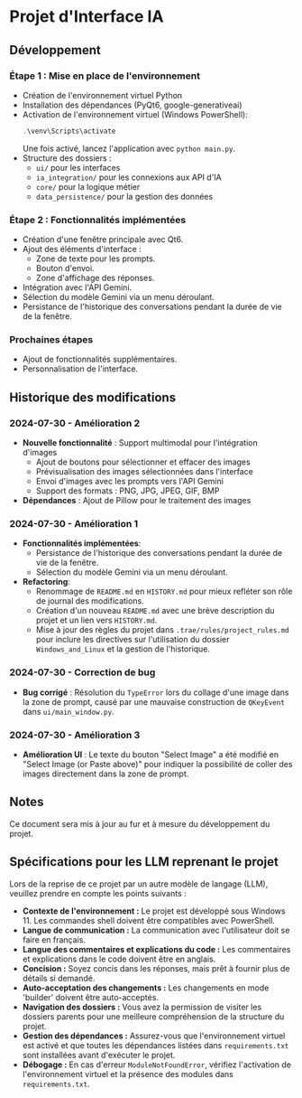 # Projet d'Interface IA

## Développement

### Étape 1 : Mise en place de l'environnement
- Création de l'environnement virtuel Python
- Installation des dépendances (PyQt6, google-generativeai)
- Activation de l'environnement virtuel (Windows PowerShell):
  ```powershell
  .\venv\Scripts\activate
  ```
  Une fois activé, lancez l'application avec `python main.py`.
- Structure des dossiers :
  - `ui/` pour les interfaces
  - `ia_integration/` pour les connexions aux API d'IA
  - `core/` pour la logique métier
  - `data_persistence/` pour la gestion des données

### Étape 2 : Fonctionnalités implémentées
- Création d'une fenêtre principale avec Qt6.
- Ajout des éléments d'interface :
  - Zone de texte pour les prompts.
  - Bouton d'envoi.
  - Zone d'affichage des réponses.
- Intégration avec l'API Gemini.
- Sélection du modèle Gemini via un menu déroulant.
- Persistance de l'historique des conversations pendant la durée de vie de la fenêtre.

### Prochaines étapes
- Ajout de fonctionnalités supplémentaires.
- Personnalisation de l'interface.

## Historique des modifications

### 2024-07-30 - Amélioration 2
- **Nouvelle fonctionnalité** : Support multimodal pour l'intégration d'images
  - Ajout de boutons pour sélectionner et effacer des images
  - Prévisualisation des images sélectionnées dans l'interface
  - Envoi d'images avec les prompts vers l'API Gemini
  - Support des formats : PNG, JPG, JPEG, GIF, BMP
- **Dépendances** : Ajout de Pillow pour le traitement des images

### 2024-07-30 - Amélioration 1
- **Fonctionnalités implémentées**:
  - Persistance de l'historique des conversations pendant la durée de vie de la fenêtre.
  - Sélection du modèle Gemini via un menu déroulant.
- **Refactoring**:
  - Renommage de `README.md` en `HISTORY.md` pour mieux refléter son rôle de journal des modifications.
  - Création d'un nouveau `README.md` avec une brève description du projet et un lien vers `HISTORY.md`.
  - Mise à jour des règles du projet dans `.trae/rules/project_rules.md` pour inclure les directives sur l'utilisation du dossier `Windows_and_Linux` et la gestion de l'historique.

### 2024-07-30 - Correction de bug
- **Bug corrigé** : Résolution du `TypeError` lors du collage d'une image dans la zone de prompt, causé par une mauvaise construction de `QKeyEvent` dans `ui/main_window.py`.

### 2024-07-30 - Amélioration 3
- **Amélioration UI** : Le texte du bouton "Select Image" a été modifié en "Select Image (or Paste above)" pour indiquer la possibilité de coller des images directement dans la zone de prompt.

## Notes
Ce document sera mis à jour au fur et à mesure du développement du projet.

## Spécifications pour les LLM reprenant le projet
Lors de la reprise de ce projet par un autre modèle de langage (LLM), veuillez prendre en compte les points suivants :
- **Contexte de l'environnement :** Le projet est développé sous Windows 11. Les commandes shell doivent être compatibles avec PowerShell.
- **Langue de communication :** La communication avec l'utilisateur doit se faire en français.
- **Langue des commentaires et explications du code :** Les commentaires et explications dans le code doivent être en anglais.
- **Concision :** Soyez concis dans les réponses, mais prêt à fournir plus de détails si demandé.
- **Auto-acceptation des changements :** Les changements en mode 'builder' doivent être auto-acceptés.
- **Navigation des dossiers :** Vous avez la permission de visiter les dossiers parents pour une meilleure compréhension de la structure du projet.
- **Gestion des dépendances :** Assurez-vous que l'environnement virtuel est activé et que toutes les dépendances listées dans `requirements.txt` sont installées avant d'exécuter le projet.
- **Débogage :** En cas d'erreur `ModuleNotFoundError`, vérifiez l'activation de l'environnement virtuel et la présence des modules dans `requirements.txt`.